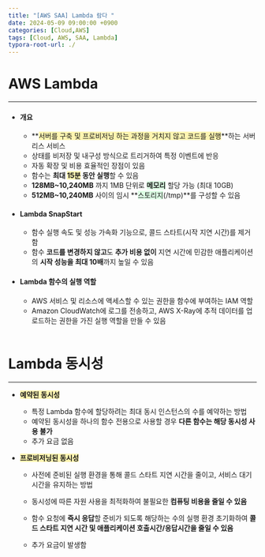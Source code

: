 ```yaml
---
title: "[AWS SAA] Lambda 람다 "
date: 2024-05-09 09:00:00 +0900
categories: [Cloud,AWS]
tags: [Cloud, AWS, SAA, Lambda]
typora-root-url: ./
---
```




# **AWS Lambda**

---

- #### **개요**

  - **<span style='background-color:#fff5b1'>서버를 구축 및 프로비저닝 하는 과정을 거치지 않고 코드를 실행</span>**하는 서버리스 서비스
  - 상태를 비저장 및 내구성 방식으로 트리거하여 특정 이벤트에 반응
  - 자동 확장 및 비용 효율적인 장점이 있음
  - 함수는 **최대 <span style='background-color:#fff5b1'>15분</span> 동안 실행**할 수 있음
  - **128MB~10,240MB** 까지 1MB 단위로 **<span style='background-color:#dcffe4'>메모리</span>** 할당 가능 (최대 10GB)
  - **512MB~10,240MB** 사이의 임시 **<span style='background-color:#dcffe4'>스토리지</span>(/tmp)**를 구성할 수 있음

- #### **Lambda SnapStart**

  - 함수 실행 속도 및 성능 가속화 기능으로, 콜드 스타트(시작 지연 시간)를 제거함
  - 함수 **코드를 변경하지 않고**도 **추가 비용 없이** 지연 시간에 민감한 애플리케이션의 **시작 성능을 최대 10배**까지 높일 수 있음

- #### **Lambda 함수의 실행 역할**

  - AWS 서비스 및 리소스에 액세스할 수 있는 권한을 함수에 부여하는 IAM 역할
  -  Amazon CloudWatch에 로그를 전송하고, AWS X-Ray에 추적 데이터를 업로드하는 권한을 가진 실행 역할을 만들 수 있음

  <br/>

  

# **Lambda 동시성**

---

- **<span style='background-color:#fff5b1'>예약된 동시성</span>**

  - 특정 Lambda 함수에 할당하려는 최대 동시 인스턴스의 수를 예약하는 방법
  - 예약된 동시성을 하나의 함수 전용으로 사용할 경우 **다른 함수는 해당 동시성 사용 불가**
  - 추가 요금 없음

- **<span style='background-color:#fff5b1'>프로비저닝된 동시성</span>** 

  - 사전에 준비된 실행 환경을 통해 콜드 스타트 지연 시간을 줄이고, 서비스 대기 시간을 유지하는 방법
  - 동시성에 따른 자원 사용을 최적화하여 불필요한 **컴퓨팅 비용을 줄일 수 있음**

  - 함수 요청에 **즉시 응답**할 준비가 되도록 해당하는 수의 실행 환경 초기화하여 **콜드 스타트 지연 시간 및 애플리케이션 호출시간/응답시간을 줄일 수 있음**
  - 추가 요금이 발생함

<br/>



